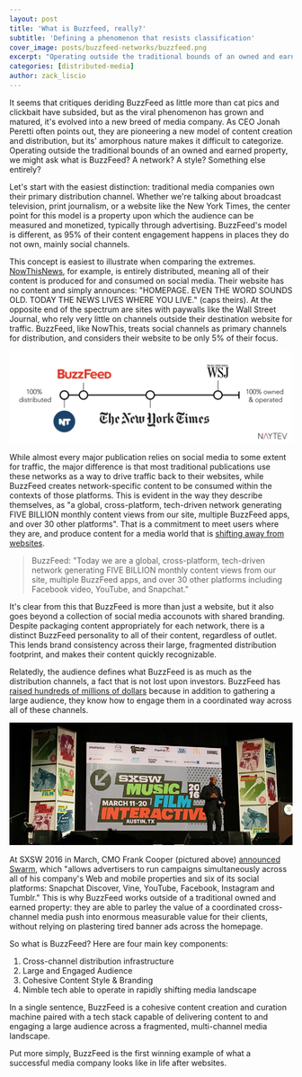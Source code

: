 ```yaml
---
layout: post
title: 'What is Buzzfeed, really?'
subtitle: 'Defining a phenomenon that resists classification'
cover_image: posts/buzzfeed-networks/buzzfeed.png
excerpt: "Operating outside the traditional bounds of an owned and earned property, we might ask what is BuzzFeed? A network? A style? Something else entirely?"
categories: [distributed-media]
author: zack_liscio
---
```


It seems that critiques deriding BuzzFeed as little more than cat pics and clickbait have subsided, but as the viral phenomenon has grown and matured, it's evolved into a new breed of media company. As CEO Jonah Peretti often points out, they are pioneering a new model of content creation and distribution, but its' amorphous nature makes it difficult to categorize. Operating outside the traditional bounds of an owned and earned property, we might ask what is BuzzFeed? A network? A style? Something else entirely?

Let's start with the easiest distinction: traditional media companies own their primary distribution channel. Whether we're talking about broadcast television, print journalism, or a website like the New York Times, the center point for this model is a property upon which the audience can be measured and monetized, typically through advertising. BuzzFeed's model is different, as 95% of their content engagement happens in places they do not own, mainly social channels. 

This concept is easiest to illustrate when comparing the extremes. [NowThisNews](https://nowthisnews.com/), for example, is entirely distributed, meaning all of their content is produced for and consumed on social media. Their website has no content and simply announces: "HOMEPAGE. EVEN THE WORD SOUNDS OLD. TODAY THE NEWS LIVES WHERE YOU LIVE." (caps theirs). At the opposite end of the spectrum are sites with paywalls like the Wall Street Journal, who rely very little on channels outside their destination website for traffic. BuzzFeed, like NowThis, treats social channels as primary channels for distribution, and considers their website to be only 5% of their focus.

<div class="full zoomable"><img src="/images/posts/buzzfeed-networks/mediamodels.png"></div>

While almost every major publication relies on social media to some extent for traffic, the major difference is that most traditional publications use these networks as a way to drive traffic back to their websites, while BuzzFeed creates network-specific content to be consumed within the contexts of those platforms. This is evident in the way they describe themselves, as "a global, cross-platform, tech-driven network generating FIVE BILLION monthly content views from our site, multiple BuzzFeed apps, and over 30 other platforms". That is a commitment to meet users where they are, and produce content for a media world that is [shifting away from websites](/publishers-must-adapt/).

> BuzzFeed: "Today we are a global, cross-platform, tech-driven network generating FIVE BILLION monthly content views from our site, multiple BuzzFeed apps, and over 30 other platforms including Facebook video, YouTube, and Snapchat."

It's clear from this that BuzzFeed is more than just a website, but it also goes beyond a collection of social media accounots with shared branding. Despite packaging content appropriately for each network, there is a distinct BuzzFeed personality to all of their content, regardless of outlet. This lends brand consistency across their large, fragmented distribution footprint, and makes their content quickly recognizable. 

Relatedly, the audience defines what BuzzFeed is as much as the distribution channels, a fact that is not lost upon investors. BuzzFeed has [raised hundreds of millions of dollars](https://www.crunchbase.com/organization/buzzfeed#/entity) because in addition to gathering a large audience, they know how to engage them in a coordinated way across all of these channels. 

<div class="full zoomable"><img src="/images/posts/buzzfeed-networks/frankcooper.jpeg"></div>

At SXSW 2016 in March, CMO Frank Cooper (pictured above) [announced Swarm](http://www.adweek.com/news/technology/buzzfeed-launches-new-ad-format-further-monetize-its-big-social-reach-170172), which "allows advertisers to run campaigns simultaneously across all of his company's Web and mobile properties and six of its social platforms: Snapchat Discover, Vine, YouTube, Facebook, Instagram and Tumblr." This is why BuzzFeed works outside of a traditional owned and earned property: they are able to parley the value of a coordinated cross-channel media push into enormous measurable value for their clients, without relying on plastering tired banner ads across the homepage. 

So what is BuzzFeed? Here are four main key components:
1. Cross-channel distribution infrastructure
2. Large and Engaged Audience
3. Cohesive Content Style & Branding
4. Nimble tech able to operate in rapidly shifting media landscape

In a single sentence, BuzzFeed is a cohesive content creation and curation machine paired with a tech stack capable of delivering content to and engaging a large audience across a fragmented, multi-channel media landscape. 

Put more simply, BuzzFeed is the first winning example of what a successful media company looks like in life after websites.